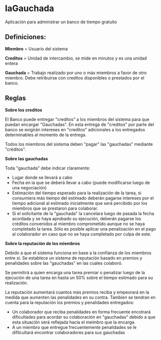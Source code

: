 laGauchada
==========

Aplicación para administrar un banco de tiempo gratuito

Definiciones:
--

**Miembro** = Usuario del sistema

**Creditos** = Unidad de intercambio, se mide en minutos y es una unidad entera

**Gauchada** = Trabajo realizado por uno o más miembros a favor de otro miembro. Debe retribuirse con creditos disponibles o prestados por el banco.

Reglas
--

**Sobre los creditos**

El Banco puede entregar "creditos" a los miembros del sistema para que puedan encargar "Gauchadas". En esta entrega de "creditos" por parte del banco se exigirán intereses en "creditos" adicionales a los entregados determinables al momento de la entrega.

Todos los miembros del sistema deben "pagar" las "gauchadas" mediante "créditos". 

**Sobre las gauchadas** 

Toda "gauchada" debe indicar claramente:
* Lugar donde se llevará a cabo 
* Fecha en la que se deberá llevar a cabo (puede modificarse luego de una negociación)
* Estimación del tiempo esperado para la realización de la tarea, si consumiera más tiempo del estimado deberán pagarse intereses por el tiempo adicional al estimado inicialmente que será percibido por los miembros que se prestaron para colaborar. 
* Si el solicitante de la "gauchada" la cancelara luego de pasada la fecha acordada y se haya aprobado su ejecución, deberán pagarse los créditos convenidos al miembro comprometido aunque no se haya completado la tarea. Sólo es posible aplicar una penalización en el pago al colaborador en caso que no se haya completado por culpa de este. 

**Sobre la reputación de los miembros**

Debido a que el sistema funciona en base a la confianza de los miembros entre sí. Se establece un sistema de reputación basado en premios y penalidades sobre las "gauchadas" en las cuales colaboró. 

Se permitirá a quien encarga una tarea premiar o penalizar luego de la ejecución de una tarea en hasta un 50% sobre el tiempo estimado para su realización. 

La reputación aumentará cuantos más premios reciba y empeorará en la medida que aumenten las penalidades en su contra. Tambien se tendran en cuenta para la reputación los premios y penalidades entregados:
* Un colaborador que reciba penalidades en forma frecuente encotrará dificultades para acordar su colaboración en "gauchadas" debido a que esta situación será reflejada hacia el meimbro que la encarga.
* A un miembro que entregue frecuentemente penalidades se le difilcultará encontrar colaboradores para sus gauchadas
